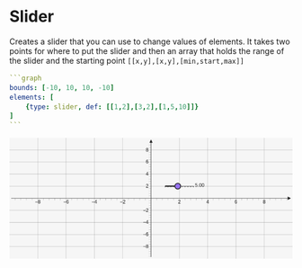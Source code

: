 # Slider

Creates a slider that you can use to change values of elements. It takes two points for where to put the slider and then an array that holds the range of the slider and the starting point `[[x,y],[x,y],[min,start,max]]`

````yaml
```graph
bounds: [-10, 10, 10, -10]
elements: [
	{type: slider, def: [[1,2],[3,2],[1,5,10]]}
]
```
````

![slider](../../imgs/Slider-graph-1.png)

